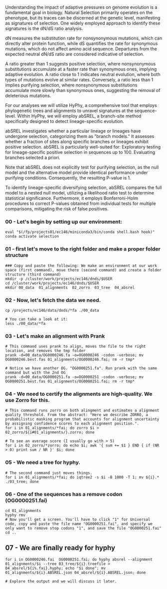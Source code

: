 Understanding the impact of adaptive pressures on genome evolution is a fundamental goal in biology. Natural Selection primarily operates on the phenotype, but its traces can be discerned at the genetic level, manifesting as signatures of selection. One widely employed approach to identify these signatures is the dN/dS ratio analysis.

dN measures the substitution rate for nonsynonymous mutations, which can directly alter protein function, while dS quantifies the rate for synonymous mutations, which do not affect amino acid sequence. Departures from the expected neutral dN/dS ratio are considered indicative of selection.

A ratio greater than 1 suggests positive selection, where nonsynonymous substitutions accumulate at a faster rate than synonymous ones, implying adaptive evolution. A ratio close to 1 indicates neutral evolution, where both types of mutations evolve at similar rates. Conversely, a ratio less than 1 implies purifying selection, where nonsynonymous substitutions accumulate more slowly than synonymous ones, suggesting the removal of deleterious mutations.

For our analyses we will utilize HyPhy, a comprehensive tool that employs phylogenetic trees and alignments to unravel signatures at the sequence-level. Within HyPhy, we will employ abSREL, a branch-site method specifically designed to detect lineage-specific evolution.

abSREL investigates whether a particular lineage or lineages have undergone selection, categorizing them as "branch models." It assesses whether a fraction of sites along specific branches or lineages exhibit positive selection. abSREL is particularly well-suited for:
Exploratory testing for lineage-specific positive selection in sequences up to 100.
Evaluating branches selected a priori.

Note that abSREL does not explicitly test for purifying selection, as the null model and the alternative model provide identical performance under purifying conditions. Consequently, the resulting P-value is 1.

To identify lineage-specific diversifying selection, abSREL compares the full model to a nested null model, utilizing a likelihood ratio test to determine statistical significance. Furthermore, it employs Bonferroni-Holm procedures to correct P-values obtained from individual tests for multiple comparisons, mitigating the risk of false positives.


### 00 - Let's begin by setting up our environment:
```
eval "$(/fp/projects01/ec146/miniconda3/bin/conda shell.bash hook)" 
conda activate selection
```

### 01 - first let's move to the right folder and make a proper folder structure
```
### Copy and paste the following: We make an environment at our work space (first command), move there (second command) and create a folder structure (third command)
mkdir -p /cluster/work/projects/ec146/dnds/$USER
cd /cluster/work/projects/ec146/dnds/$USER
mkdir 00_data  01_alignments  02_zorro  03_tree  04_absrel
```

### 02 - Now, let's fetch the data we need.
```
cp /projects/ec146/data/dnds/*fa ./00_data

# You can take a look at it:
less ./00_data/*fa
```

### 03 - Let's make an alignment with Prank
```
# This command uses prank to align, moves the file to the right location, and removes the tmp folder
prank -d=00_data/OG0000246.fa -o=OG0000246 -codon -verbose; mv OG0000246.best.fas 01_alignments/OG0000246.fai; rm -r tmp*

# Notice we have another OG. "OG0000251.fa". Run prank with the same command but with the 2nd OG
prank -d=00_data/OG0000251.fa -o=OG0000251 -codon -verbose; mv OG0000251.best.fas 01_alignments/OG0000251.fai; rm -r tmp*
```

### 04 - We need to certify the alignments are high-quality. We use Zorro for this.
```
# This command runs zorro on both alingment and estimates a alignment quality threshold. From the abstract: "Here we describe ZORRO, a probabilistic masking program that accounts for alignment uncertainty by assigning confidence scores to each alignment position.".
for i in 01_alignments/*fai; do zorro $i > 02_zorro/${i#01_alignments/}.zorro; done

# To see an average score (I usually go with > 5)
for i in 02_zorro/*zorro; do echo $i; awk '{ sum += $1 } END { if (NR > 0) print sum / NR }' $i; done
```

### 05 - We need a tree for hyphy.
```
# The second command just moves things.
for i in 01_alignments/*fai; do iqtree2 -s $i -B 1000 -T 1; mv ${i}.* ./03_tree; done
```

### 06 - One of the sequences has a remove codon (OG0000251.fai)
```
cd 01_alignments
hyphy rmv
# Now you'll get a screen. You'll have to click "1" for Universal code, copy and paste the file name "OG0000251.fai", and specify we only want to remove stop codons "1", and save the file "OG0000251.fai"
cd ..
```
## 07 - We are finally ready for hyphy
```
for i in OG0000246.fai  OG0000251.fai; do hyphy absrel --alignment 01_alignments/$i --tree 03_tree/${i}.treefile > 04_absrel/${i%.fai}.hyphy; echo "$i done"; mv 01_alignments/${i}.ABSREL.json 04_absrel/${i}.ABSREL.json; done

# Explore the output and we will discuss it later.
```
